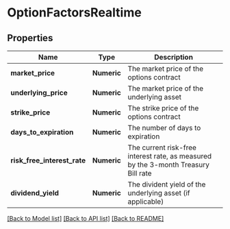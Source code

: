 # OptionFactorsRealtime

[//]: # (CLASS:IntrinioSDK::OptionFactorsRealtime)

[//]: # (KIND:object)

## Properties

[//]: # (START_DEFINITION)

Name | Type | Description
------------ | ------------- | -------------
**market_price** | **Numeric** | The market price of the options contract &nbsp;
**underlying_price** | **Numeric** | The market price of the underlying asset &nbsp;
**strike_price** | **Numeric** | The strike price of the options contract &nbsp;
**days_to_expiration** | **Numeric** | The number of days to expiration &nbsp;
**risk_free_interest_rate** | **Numeric** | The current risk-free interest rate, as measured by the 3-month Treasury Bill rate &nbsp;
**dividend_yield** | **Numeric** | The divident yield of the underlying asset (if applicable) &nbsp;

[//]: # (END_DEFINITION)


[[Back to Model list]](../README.md#documentation-for-models) [[Back to API list]](../README.md#documentation-for-api-endpoints) [[Back to README]](../README.md)


